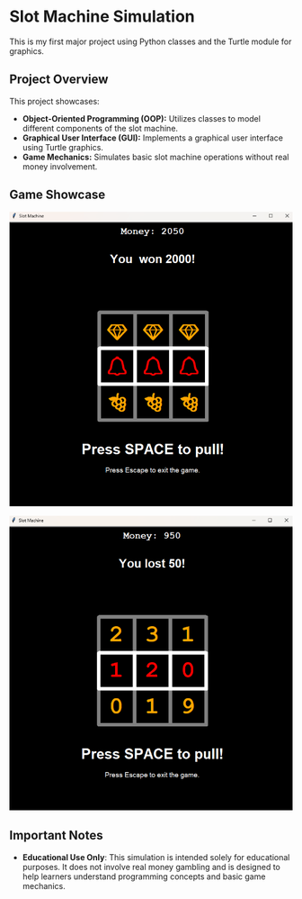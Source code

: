 # Slot Machine Simulation

This is my first major project using Python classes and the Turtle module for graphics.

## Project Overview

This project showcases:

- **Object-Oriented Programming (OOP):** Utilizes classes to model different components of the slot machine.
- **Graphical User Interface (GUI):** Implements a graphical user interface using Turtle graphics.
- **Game Mechanics:** Simulates basic slot machine operations without real money involvement.

## Game Showcase
![Slot Machine](slot_machine_screenshot_symbols.png)

![Slot Machine](slot_machine_screenshot_numbers.png)

## Important Notes

- **Educational Use Only**: This simulation is intended solely for educational purposes. It does not involve real money gambling and is designed to help learners understand programming concepts and basic game mechanics.
